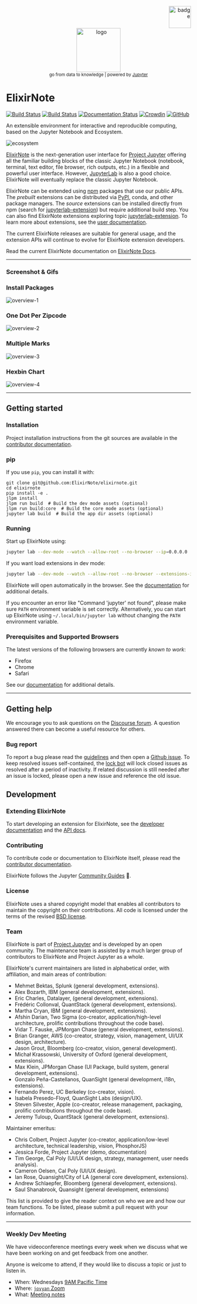 <div align="right">
    <img src="/jupyterlab/staging/assets/guinsoolab-badge.png" width=60 alt="badge">
</div>
<div align="center">
    <img src="/jupyterlab/staging/assets/elixirnote2.svg" width=120 alt="logo" />
    <br />
    <small>go from data to knowledge | powered by <a href="https://jupyter.org/">Jupyter</a></small>
</div>

# ElixirNote

[![Build Status](https://github.com/jupyterlab/jupyterlab/workflows/Linux%20Tests/badge.svg)](https://github.com/jupyterlab/jupyterlab/actions?query=branch%3Amaster+workflow%3A%22Linux+Tests%22)
[![Build Status](https://github.com/jupyterlab/jupyterlab/workflows/Windows%20Tests/badge.svg)](https://github.com/jupyterlab/jupyterlab/actions?query=branch%3Amaster+workflow%3A%22Windows+Tests%22)
[![Documentation Status](https://readthedocs.org/projects/jupyterlab/badge/?version=stable)](http://jupyterlab.readthedocs.io/en/stable/)
[![Crowdin](https://badges.crowdin.net/jupyterlab/localized.svg)](https://crowdin.com/project/jupyterlab)
[![GitHub](https://img.shields.io/badge/issue_tracking-github-blue.svg)](https://github.com/jupyterlab/jupyterlab/issues)

An extensible environment for interactive and reproducible computing, based on the
Jupyter Notebook and Ecosystem.

![ecosystem](/jupyterlab/staging/assets/elixir-ecosystem.svg)

[ElixirNote](https://github.com/ElixirNote/elixirnote/tags) is the next-generation user interface for [Project Jupyter](https://jupyter.org) offering
all the familiar building blocks of the classic Jupyter Notebook (notebook,
terminal, text editor, file browser, rich outputs, etc.) in a flexible and
powerful user interface. However, [JupyterLab](http://jupyterlab.readthedocs.io/en/stable/) is also a good choice.
ElixirNote will eventually replace the classic Jupyter Notebook.

ElixirNote can be extended using [npm](https://www.npmjs.com/) packages
that use our public APIs. The _prebuilt_ extensions can be distributed
via [PyPI](https://pypi.org/search/?q=jupyterlab&o=-created&c=Framework+%3A%3A+Jupyter),
conda, and other package managers. The _source_ extensions can be installed
directly from npm (search for [jupyterlab-extension](https://www.npmjs.com/search?q=keywords:jupyterlab-extension)) but require additional build step.
You can also find ElixirNote extensions exploring topic [jupyterlab-extension](https://ciusji.gitbook.io/elixirnote/guides/extensions).
To learn more about extensions, see the [user documentation](https://ciusji.gitbook.io/elixirnote/guides/extensions).

The current ElixirNote releases are suitable for general
usage, and the extension APIs will continue to
evolve for ElixirNote extension developers.

Read the current ElixirNote documentation on [ElixirNote Docs](https://ciusji.gitbook.io/elixirnote/).

---

### Screenshot & Gifs

### Install Packages

![overview-1](/jupyterlab/staging/assets/overview-1.png)

### One Dot Per Zipcode

![overview-2](/jupyterlab/staging/assets/overview-2.png)


### Multiple Marks

![overview-3](/jupyterlab/staging/assets/overview-3.png)


### Hexbin Chart 

![overview-4](/jupyterlab/staging/assets/overview-4.png)

---

## Getting started

### Installation

Project installation instructions from the git sources are available in the [contributor documentation](CONTRIBUTING.md).

### pip

If you use `pip`, you can install it with:

```shell
git clone git@github.com:ElixirNote/elixirnote.git
cd elixirnote
pip install -e .
jlpm install
jlpm run build  # Build the dev mode assets (optional)
jlpm run build:core  # Build the core mode assets (optional)
jupyter lab build  # Build the app dir assets (optional)
```

### Running

Start up ElixirNote using:

```bash
jupyter lab --dev-mode --watch --allow-root --no-browser --ip=0.0.0.0
```

If you want load extensions in dev mode:

```bash
jupyter lab --dev-mode --watch --allow-root --no-browser --extensions-in-dev-mode --ip=0.0.0.0
```

ElixirNote will open automatically in the browser. See the [documentation](https://ciusji.gitbook.io/elixirnote/guides/get-started) for additional details.

If you encounter an error like "Command 'jupyter' not found", please make sure `PATH` environment variable is set correctly. Alternatively, you can start up ElixirNote using `~/.local/bin/jupyter lab` without changing the `PATH` environment variable.

### Prerequisites and Supported Browsers

The latest versions of the following browsers are currently _known to work_:

- Firefox
- Chrome
- Safari

See our [documentation](https://ciusji.gitbook.io/elixirnote/guides/installation) for additional details.

---

## Getting help

We encourage you to ask questions on the [Discourse forum](https://github.com/orgs/ElixirNote/discussions). A question answered there can become a useful resource for others.

### Bug report

To report a bug please read the [guidelines](https://github.com/ElixirNote/elixirnote/issues) and then open a [Github issue](https://github.com/ElixirNote/elixirnote/issues). To keep resolved issues self-contained, the [lock bot](https://github.com/apps/lock) will lock closed issues as resolved after a period of inactivity. If related discussion is still needed after an issue is locked, please open a new issue and reference the old issue.


## Development

### Extending ElixirNote

To start developing an extension for ElixirNote, see the [developer documentation](https://ciusji.gitbook.io/elixirnote/guides/extensions) and the [API docs](https://ciusji.gitbook.io/elixirnote/guides/apis).

### Contributing

To contribute code or documentation to ElixirNote itself, please read the [contributor documentation](https://github.com/ElixirNote/elixirnote/blob/main/CONTRIBUTING.md).

ElixirNote follows the Jupyter [Community Guides](https://jupyter.readthedocs.io/en/latest/community/content-community.html) 🌈.

### License

ElixirNote uses a shared copyright model that enables all contributors to maintain the
copyright on their contributions. All code is licensed under the terms of the revised [BSD license](https://github.com/ElixirNote/elixirnote/blob/main/LICENSE).

### Team

ElixirNote is part of [Project Jupyter](http://jupyter.org/) and is developed by an open community. The maintenance team is assisted by a much larger group of contributors to ElixirNote and Project Jupyter as a whole.

ElixirNote's current maintainers are listed in alphabetical order, with affiliation, and main areas of contribution:

- Mehmet Bektas, Splunk (general development, extensions).
- Alex Bozarth, IBM (general development, extensions).
- Eric Charles, Datalayer, (general development, extensions).
- Frédéric Collonval, QuantStack (general development, extensions).
- Martha Cryan, IBM (general development, extensions).
- Afshin Darian, Two Sigma (co-creator, application/high-level architecture,
  prolific contributions throughout the code base).
- Vidar T. Fauske, JPMorgan Chase (general development, extensions).
- Brian Granger, AWS (co-creator, strategy, vision, management, UI/UX design,
  architecture).
- Jason Grout, Bloomberg (co-creator, vision, general development).
- Michał Krassowski, University of Oxford (general development, extensions).
- Max Klein, JPMorgan Chase (UI Package, build system, general development, extensions).
- Gonzalo Peña-Castellanos, QuanSight (general development, i18n, extensions).
- Fernando Perez, UC Berkeley (co-creator, vision).
- Isabela Presedo-Floyd, QuanSight Labs (design/UX).
- Steven Silvester, Apple (co-creator, release management, packaging,
  prolific contributions throughout the code base).
- Jeremy Tuloup, QuantStack (general development, extensions).

Maintainer emeritus:

- Chris Colbert, Project Jupyter (co-creator, application/low-level architecture,
  technical leadership, vision, PhosphorJS)
- Jessica Forde, Project Jupyter (demo, documentation)
- Tim George, Cal Poly (UI/UX design, strategy, management, user needs analysis).
- Cameron Oelsen, Cal Poly (UI/UX design).
- Ian Rose, Quansight/City of LA (general core development, extensions).
- Andrew Schlaepfer, Bloomberg (general development, extensions).
- Saul Shanabrook, Quansight (general development, extensions)

This list is provided to give the reader context on who we are and how our team functions.
To be listed, please submit a pull request with your information.

---

### Weekly Dev Meeting

We have videoconference meetings every week when we discuss what we have been working on and get feedback from one another.

Anyone is welcome to attend, if they would like to discuss a topic or just to listen in.

- When: Wednesdays [9AM Pacific Time](https://www.thetimezoneconverter.com/?t=9%3A00%20am&tz=San%20Francisco&)
- Where: [`jovyan` Zoom](https://zoom.us/my/jovyan?pwd=c0JZTHlNdS9Sek9vdzR3aTJ4SzFTQT09)
- What: [Meeting notes](https://hackmd.io/Y7fBMQPSQ1C08SDGI-fwtg?both)
